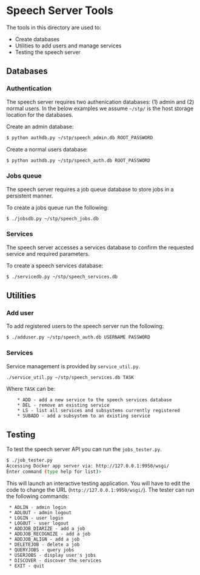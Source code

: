 # Speech Server Tools

The tools in this directory are used to:

 * Create databases
 * Utilities to add users and manage services
 * Testing the speech server

## Databases

### Authentication

The speech server requires two authenication databases: (1) admin and (2) normal users.
In the below examples we assume `~/stp/` is the host storage location for the databases.
 
Create an admin database:
```bash
$ python authdb.py ~/stp/speech_admin.db ROOT_PASSWORD
```

Create a normal users database:
```bash
$ python authdb.py ~/stp/speech_auth.db ROOT_PASSWORD
```

### Jobs queue

The speech server requires a job queue database to store jobs in a persistent manner.

To create a jobs queue run the following:

```bash
$ ./jobsdb.py ~/stp/speech_jobs.db
```

### Services

The speech server accesses a services database to confirm the requested service and required parameters.

To create a speech services database:

```bash
$ ./servicedb.py ~/stp/speech_services.db
```

## Utilities

### Add user

To add registered users to the speech server run the following:

```bash
$ ./adduser.py ~/stp/speech_auth.db USERNAME PASSWORD
```

### Services

Service management is provided by `service_util.py`.

```bash
./service_util.py ~/stp/speech_services.db TASK
```

Where `TASK` can be:
```
    * ADD - add a new service to the speech services database
    * DEL - remove an existing service
    * LS - list all services and subsystems currently registered
    * SUBADD - add a subsystem to an existing service
```

## Testing

To test the speech server API you can run the `jobs_tester.py`.

```bash
$ ./job_tester.py
Accessing Docker app server via: http://127.0.0.1:9950/wsgi/
Enter command (type help for list)>
```

This will launch an interactive testing application. You will have to edit the code to change the URL (`http://127.0.0.1:9950/wsgi/`). The tester
can run the following commands:

```
 * ADLIN - admin login
 * ADLOUT - admin logout
 * LOGIN - user login
 * LOGOUT - user logout
 * ADDJOB_DIARIZE - add a job
 * ADDJOB_RECOGNIZE - add a job
 * ADDJOB_ALIGN - add a job
 * DELETEJOB - delete a job
 * QUERYJOBS - query jobs
 * USERJOBS - display user's jobs
 * DISCOVER - discover the services
 * EXIT - quit
```
